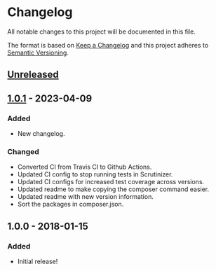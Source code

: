 # Changelog
All notable changes to this project will be documented in this file.

The format is based on [Keep a Changelog](https://keepachangelog.com/en/1.0.0/)
and this project adheres to [Semantic Versioning](https://semver.org/spec/v2.0.0.html).

## [Unreleased]

## [1.0.1] - 2023-04-09
### Added
- New changelog.

### Changed
- Converted CI from Travis CI to Github Actions.
- Updated CI config to stop running tests in Scrutinizer.
- Updated CI configs for increased test coverage across versions.
- Updated readme to make copying the composer command easier.
- Updated readme with new version information.
- Sort the packages in composer.json.

## 1.0.0 - 2018-01-15
### Added
- Initial release!

[Unreleased]: https://github.com/shiftonelabs/laravel-cascade-deletes/compare/1.0.1...HEAD
[1.0.1]: https://github.com/shiftonelabs/laravel-cascade-deletes/compare/1.0.0...1.0.1
